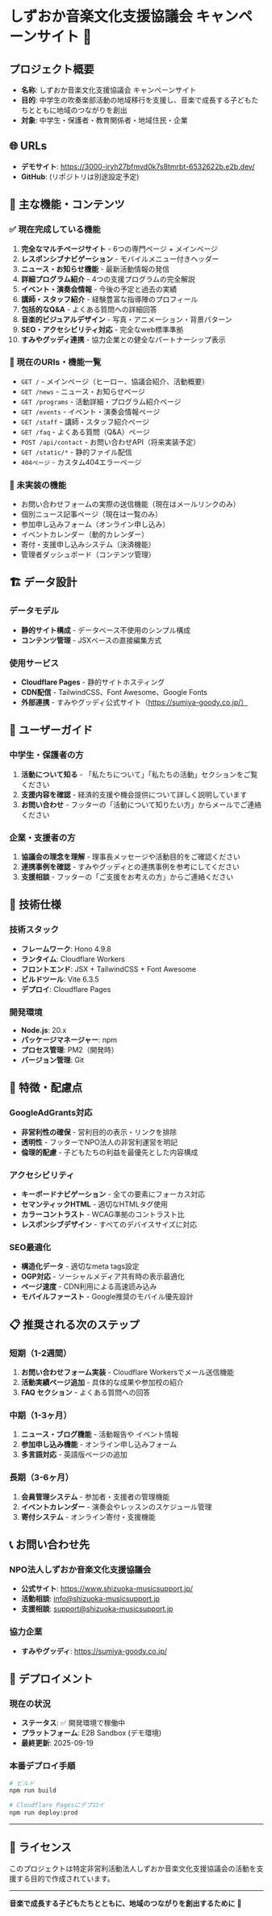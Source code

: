 # しずおか音楽文化支援協議会 キャンペーンサイト 🎵

## プロジェクト概要
- **名称**: しずおか音楽文化支援協議会 キャンペーンサイト
- **目的**: 中学生の吹奏楽部活動の地域移行を支援し、音楽で成長する子どもたちとともに地域のつながりを創出
- **対象**: 中学生・保護者・教育関係者・地域住民・企業

## 🌐 URLs
- **デモサイト**: https://3000-iryh27bfmvd0k7s8tmrbt-6532622b.e2b.dev/
- **GitHub**: (リポジトリは別途設定予定)

## 🎯 主な機能・コンテンツ

### ✅ 現在完成している機能
1. **完全なマルチページサイト** - 6つの専門ページ + メインページ
2. **レスポンシブナビゲーション** - モバイルメニュー付きヘッダー
3. **ニュース・お知らせ機能** - 最新活動情報の発信
4. **詳細プログラム紹介** - 4つの支援プログラムの完全解説
5. **イベント・演奏会情報** - 今後の予定と過去の実績
6. **講師・スタッフ紹介** - 経験豊富な指導陣のプロフィール
7. **包括的なQ&A** - よくある質問への詳細回答
8. **音楽的ビジュアルデザイン** - 写真・アニメーション・背景パターン
9. **SEO・アクセシビリティ対応** - 完全なweb標準準拠
10. **すみやグッディ連携** - 協力企業との健全なパートナーシップ表示

### 📝 現在のURIs・機能一覧
- `GET /` - メインページ（ヒーロー、協議会紹介、活動概要）
- `GET /news` - ニュース・お知らせページ
- `GET /programs` - 活動詳細・プログラム紹介ページ
- `GET /events` - イベント・演奏会情報ページ
- `GET /staff` - 講師・スタッフ紹介ページ
- `GET /faq` - よくある質問（Q&A）ページ
- `POST /api/contact` - お問い合わせAPI（将来実装予定）
- `GET /static/*` - 静的ファイル配信
- `404ページ` - カスタム404エラーページ

### 🚫 未実装の機能
- お問い合わせフォームの実際の送信機能（現在はメールリンクのみ）
- 個別ニュース記事ページ（現在は一覧のみ）
- 参加申し込みフォーム（オンライン申し込み）
- イベントカレンダー（動的カレンダー）
- 寄付・支援申し込みシステム（決済機能）
- 管理者ダッシュボード（コンテンツ管理）

## 🏗️ データ設計

### データモデル
- **静的サイト構成** - データベース不使用のシンプル構成
- **コンテンツ管理** - JSXベースの直接編集方式

### 使用サービス
- **Cloudflare Pages** - 静的サイトホスティング
- **CDN配信** - TailwindCSS、Font Awesome、Google Fonts
- **外部連携** - すみやグッディ公式サイト（https://sumiya-goody.co.jp/）

## 👥 ユーザーガイド

### 中学生・保護者の方
1. **活動について知る** - 「私たちについて」「私たちの活動」セクションをご覧ください
2. **支援内容を確認** - 経済的支援や機会提供について詳しく説明しています
3. **お問い合わせ** - フッターの「活動について知りたい方」からメールでご連絡ください

### 企業・支援者の方
1. **協議会の理念を理解** - 理事長メッセージや活動目的をご確認ください
2. **連携事例を確認** - すみやグッディとの連携事例を参考にしてください
3. **支援相談** - フッターの「ご支援をお考えの方」からご連絡ください

## 🚀 技術仕様

### 技術スタック
- **フレームワーク**: Hono 4.9.8
- **ランタイム**: Cloudflare Workers
- **フロントエンド**: JSX + TailwindCSS + Font Awesome
- **ビルドツール**: Vite 6.3.5
- **デプロイ**: Cloudflare Pages

### 開発環境
- **Node.js**: 20.x
- **パッケージマネージャー**: npm
- **プロセス管理**: PM2（開発時）
- **バージョン管理**: Git

## 🌟 特徴・配慮点

### GoogleAdGrants対応
- **非営利性の確保** - 営利目的の表示・リンクを排除
- **透明性** - フッターでNPO法人の非営利運営を明記
- **倫理的配慮** - 子どもたちの利益を最優先とした内容構成

### アクセシビリティ
- **キーボードナビゲーション** - 全ての要素にフォーカス対応
- **セマンティックHTML** - 適切なHTMLタグ使用
- **カラーコントラスト** - WCAG準拠のコントラスト比
- **レスポンシブデザイン** - すべてのデバイスサイズに対応

### SEO最適化
- **構造化データ** - 適切なmeta tags設定
- **OGP対応** - ソーシャルメディア共有時の表示最適化
- **ページ速度** - CDN利用による高速読み込み
- **モバイルファースト** - Google推奨のモバイル優先設計

## 📋 推奨される次のステップ

### 短期（1-2週間）
1. **お問い合わせフォーム実装** - Cloudflare Workersでメール送信機能
2. **活動実績ページ追加** - 具体的な成果や参加校の紹介
3. **FAQ セクション** - よくある質問への回答

### 中期（1-3ヶ月）
1. **ニュース・ブログ機能** - 活動報告や イベント情報
2. **参加申し込み機能** - オンライン申し込みフォーム
3. **多言語対応** - 英語版ページの追加

### 長期（3-6ヶ月）
1. **会員管理システム** - 参加者・支援者の管理機能
2. **イベントカレンダー** - 演奏会やレッスンのスケジュール管理
3. **寄付システム** - オンライン寄付・支援機能

## 📞 お問い合わせ先

### NPO法人しずおか音楽文化支援協議会
- **公式サイト**: https://www.shizuoka-musicsupport.jp/
- **活動相談**: info@shizuoka-musicsupport.jp
- **支援相談**: support@shizuoka-musicsupport.jp

### 協力企業
- **すみやグッディ**: https://sumiya-goody.co.jp/

## 📝 デプロイメント

### 現在の状況
- **ステータス**: ✅ 開発環境で稼働中
- **プラットフォーム**: E2B Sandbox (デモ環境)
- **最終更新**: 2025-09-19

### 本番デプロイ手順
```bash
# ビルド
npm run build

# Cloudflare Pagesにデプロイ
npm run deploy:prod
```

---

## 📄 ライセンス
このプロジェクトは特定非営利活動法人しずおか音楽文化支援協議会の活動を支援する目的で作成されています。

---

**音楽で成長する子どもたちとともに、地域のつながりを創出するために** 🎵